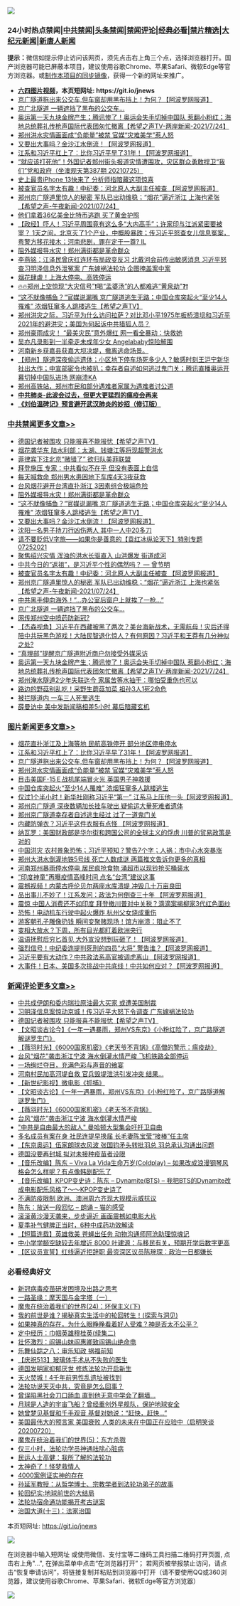 ![](https://raw.githubusercontent.com/fqnews/bnews/master/64photo/fqnews-qr.jpg)

<div id="tt">
<h3>24小时热点禁闻|<a href="#%E4%B8%AD%E5%85%B1%E7%A6%81%E9%97%BB%E6%9B%B4%E5%A4%9A%E6%96%87%E7%AB%A0">中共禁闻</a>|<a href="#%E5%9B%BE%E7%89%87%E6%96%B0%E9%97%BB%E6%9B%B4%E5%A4%9A%E6%96%87%E7%AB%A0">头条禁闻</a>|<a href="#%E6%96%B0%E9%97%BB%E8%AF%84%E8%AE%BA%E6%9B%B4%E5%A4%9A%E6%96%87%E7%AB%A0">禁闻评论|<a href="#%E5%BF%85%E7%9C%8B%E7%BB%8F%E5%85%B8%E5%A5%BD%E6%96%87">经典必看|<a href="/video.md#%E7%A6%81%E7%89%87%E7%B2%BE%E9%80%89">禁片精选</a>|<a href="https://github.com/fqnews/djy/blob/master/gb/nf1351518.md#1">大纪元新闻</a>|<a href="https://github.com/fqnews/ntdtv/blob/master/gb/prog204.md#1">新唐人新闻</a></h3>
<div><b>提示：</b>微信如提示停止访问该网页，须先点击右上角三个点，选择浏览器打开。国产浏览器可能已屏蔽本项目，建议使用谷歌Chrome、苹果Safari、微软Edge等官方浏览器。或<a href="https://github.com/fqnews/bnews/blob/master/%E5%88%B6%E4%BD%9Cgit%E7%A6%81%E9%97%BB%E9%95%9C%E5%83%8F.md">制作本项目的同步镜像</a>，获得一个新的网址来推广。</div>
<ul>
<li><b><a href="http://d1.bdrive.tk/64.mp4" target="_blank">六四图片视频</a>，本页短网址: https://git.io/jnews</b></li>
<li><a href="/topimagenews/20210725/1593795.md">京广隧道拖出来公交车,但车窗却用黑布挡上！为何？【阿波罗网报道】</a></li>
<li><a href="/cbnews/20210725/1593753.md">京广北隧道 一辆遮挡了黑布的公交车…</a></li>
<li><a href="/comments/20210725/1593688.md">奥运第一天九块金牌产生；腾讯惨了！奥运会失手切掉中国队 惹翻小粉红；海地总统葬礼传枪声国际代表团匆忙撤离【希望之声TV-两岸新闻-2021/7/24】</a></li>
<li><a href="/topimagenews/20210725/1593649.md">郑州洪水灾情画面成“负能量”被禁 官媒“灾难美学”惹人怒</a></li>
<li><a href="/cbnews/20210725/1594039.md">又要出大事吗？金沙江水倒流！【阿波罗网报道】</a></li>
<li><a href="/topimagenews/20210725/1593930.md">江系和习近平杠上了：比你习近平早了31年！【阿波罗网报道】</a></li>
<li><a href="/bannedvideo/20210725/1593969.md">“就应该打死他”！外国记者郑州街头报道灾情遭围攻，灾区群众勇敢捍卫“我们”党和政府（坐澳观天第387期 20210725）</a></li>
<li><a href="/cnnews/20210725/1593653.md">史上最贵iPhone 13快来了 分析师指暗藏这项惊喜</a></li>
<li><a href="/cbnews/20210725/1593850.md">被查官员名字太有趣！中纪委：河北原人大副主任被查 【阿波罗网报道】</a></li>
<li><a href="/comments/20210725/1593833.md">郑州京广隧道里惊人的秘密 军队已出动维稳；“烟花”逼近浙江 上海也紧张【希望之声-午夜新闻-2021/07/24】</a></li>
<li><a href="/worldnews/20210725/1593696.md">他们拿着36亿美金比特币逃跑 买了黄金护照</a></li>
<li><a href="/bannedvideo/20210725/1593901.md">【政经】吓人！习近平周围竟有这么多“大内高手”；许家印与江派紧密要被宰？ 1天之间，北京灭了1个产业，中概股暴跌；传习近平怒查女儿信息冤案，粤警方移花接木；河南悲剧，罪在定于一尊? IL</a></li>
<li><a href="/cbnews/20210725/1594054.md">阻外媒报导水灾！郑州满街都是革命群众</a></li>
<li><a href="/comments/20210725/1593916.md">李燕铭：江泽民曾庆红连环布局政变反习 北戴河会前传出敏感消息 习近平怒查习明泽信息外泄冤案 广东嫁祸法轮功 企图掩盖案中案</a></li>
<li><a href="/comments/20210725/1593947.md">烟花肆虐！上海大停电、高铁停运</a></li>
<li><a href="/bannedvideo/20210725/1593690.md">🔥🔥郑州上空惊现“大灾信号”❗喝“孟婆汤”的人都难逃“黄泉劫”❓❗</a></li>
<li><a href="/comments/20210725/1594040.md">“这不就像捕鱼？”官媒说漏嘴 京广隧道逃生无路；中国仓库突起火“至少14人罹难” 浓烟狂窜多人跳楼逃生【希望之声TV】</a></li>
<li><a href="/bannedvideo/20210725/1593670.md">郑州洪灾之际，习近平为什么访问拉萨？对比邓小平1975年板桥溃坝和习近平2021年的避洪灾；美国为何起诉中共猎狐人员？</a></li>
<li><a href="/comments/20210725/1593641.md">郑州豪雨成灾！ “最美灾民”意外爆红 网一看全暴动：快救她</a></li>
<li><a href="/yule/20210725/1593669.md">吴亦凡录影到一半牵走未成年少女 Angelababy惊险解围</a></li>
<li><a href="/bannedvideo/20210725/1593978.md">河南新乡获嘉县获嘉大坝决堤，撤离逃命场景。</a></li>
<li><a href="/bannedvideo/20210725/1593661.md">【郑州】隧道深夜偷运遗体；小区地下停车场死多少人？敏感时刻王沪宁新华社出大作；中宣部密令也被扒；幸存者自述如何逃过鬼门关；腾讯直播奥运开幕切掉中国队进场 网崩溃KA</a></li>
<li><a href="/bannedvideo/20210725/1593835.md">郑州高铁站，郑州市民和部分遇难者家属为遇难者讨公道</a></li>
<li><b><a href="/comments/20200211/1275071.md" target="_blank">中共肺炎-此波会过去，但更大更猛烈的瘟疫会再来</a></b></li>
<li><b><a href="/comments/20200207/1272816.md" target="_blank">《刘伯温碑记》预言避开武汉肺炎的妙招（修订版）</a></b></li>
</ul>
</div>

<div class="catlist">
<h3><a href="/cbnews/" target="_blank">中共禁闻</a><span><a href="/cbnews/" target="_blank" rel="nofollow">更多文章>></a></span></h3>
<ul>
<li><a href="/comments/20210726/1594140.md" target="_blank">德国记者被围攻 只能报喜不能报忧【希望之声TV】</a></li>
<li><a href="/cbnews/20210726/1594125.md" target="_blank">烟花袭华东 陆水利部：太湖、钱塘江等将现超警洪水</a></li>
<li><a href="/cbnews/20210726/1594106.md" target="_blank">菲律宾下注北京“赌错了” 欲归队美菲联盟</a></li>
<li><a href="/cbnews/20210726/1594103.md" target="_blank">拜登施压 专家：中共看似不在乎 但没有表面上自信</a></li>
<li><a href="/cbnews/20210725/1594080.md" target="_blank">每天喊救命 郑州男水患困地下车库4天3夜获救</a></li>
<li><a href="/cbnews/20210725/1594075.md" target="_blank">台风烟花避开台湾直扑浙江 3因素组合极端危险</a></li>
<li><a href="/cbnews/20210725/1594054.md" target="_blank">阻外媒报导水灾！郑州满街都是革命群众</a></li>
<li><a href="/comments/20210725/1594040.md" target="_blank">“这不就像捕鱼？”官媒说漏嘴 京广隧道逃生无路；中国仓库突起火“至少14人罹难” 浓烟狂窜多人跳楼逃生【希望之声TV】</a></li>
<li><a href="/cbnews/20210725/1594039.md" target="_blank">又要出大事吗？金沙江水倒流！【阿波罗网报道】</a></li>
<li><a href="/cbnews/20210725/1593983.md" target="_blank">沈阳一名男子持刀行凶伤两人 其中一人中20多刀</a></li>
<li><a href="/comments/20210725/1593940.md" target="_blank">请不要贬低V字旅——如果你是善意的【袁红冰纵论天下】特别专题 07252021</a></li>
<li><a href="/cbnews/20210725/1593922.md" target="_blank">聚焦绍兴灾情 浑浊的洪水长驱直入 山洪爆发 街道成河</a></li>
<li><a href="/comments/20210725/1593801.md" target="_blank">中共今日的“返祖”，是习近平个性的偶然吗？ — 曾节明</a></li>
<li><a href="/cbnews/20210725/1593850.md" target="_blank">被查官员名字太有趣！中纪委：河北原人大副主任被查 【阿波罗网报道】</a></li>
<li><a href="/comments/20210725/1593833.md" target="_blank">郑州京广隧道里惊人的秘密 军队已出动维稳；“烟花”逼近浙江 上海也紧张【希望之声-午夜新闻-2021/07/24】</a></li>
<li><a href="/cbnews/20210725/1593754.md" target="_blank">中共黑手伸向海外！&#8221;…办公室后窗户上就挨了一枪…”</a></li>
<li><a href="/cbnews/20210725/1593753.md" target="_blank">京广北隧道 一辆遮挡了黑布的公交车…</a></li>
<li><a href="/cbnews/20210725/1593735.md" target="_blank">网传郑州空中喷药防新冠?</a></li>
<li><a href="/comments/20210725/1593733.md" target="_blank">【杰森视角】习近平在西藏被黑了两次？美台海新战术，无需航母！灾后还得陪中共玩黑色游戏！大陆民智退化惊人？有何原因？习近平和王莽有几分神似之处?</a></li>
<li><a href="/cbnews/20210725/1593715.md" target="_blank">“真理部”提醒京广隧道附近商户勿接受外媒采访</a></li>
<li><a href="/comments/20210725/1593688.md" target="_blank">奥运第一天九块金牌产生；腾讯惨了！奥运会失手切掉中国队 惹翻小粉红；海地总统葬礼传枪声国际代表团匆忙撤离【希望之声TV-两岸新闻-2021/7/24】</a></li>
<li><a href="/cbnews/20210725/1593646.md" target="_blank">郑州淹水隧道2少年失联迄今 家属苦等水抽干：哪怕受重伤也可以</a></li>
<li><a href="/cbnews/20210725/1593645.md" target="_blank">路边的野菇别乱吃！采野生蘑菇加菜 祖孙3人1死2命危</a></li>
<li><a href="/cbnews/20210725/1593643.md" target="_blank">被拦隧道内 一车三人死里逃生</a></li>
<li><a href="/cbnews/20210725/1593608.md" target="_blank">薛曼访中 美中发新闻稿相差5小时 幕后暗藏玄机</a></li>

</ul>
</div>
<div class="catlist">
<h3><a href="/topimagenews/" target="_blank">图片新闻</a><span><a href="/topimagenews/" target="_blank" rel="nofollow">更多文章>></a></span></h3>
<ul>
<li><a href="/topimagenews/20210726/1594119.md" target="_blank">烟花直扑浙江及上海等地 民航高铁停开 部分地区停电停水</a></li>
<li><a href="/topimagenews/20210725/1593930.md" target="_blank">江系和习近平杠上了：比你习近平早了31年！【阿波罗网报道】</a></li>
<li><a href="/topimagenews/20210725/1593795.md" target="_blank">京广隧道拖出来公交车,但车窗却用黑布挡上！为何？【阿波罗网报道】</a></li>
<li><a href="/topimagenews/20210725/1593649.md" target="_blank">郑州洪水灾情画面成“负能量”被禁 官媒“灾难美学”惹人怒</a></li>
<li><a href="/topimagenews/20210725/1593644.md" target="_blank">目击美国F-15Ｅ战机尾端冒火光 英国男子神救援</a></li>
<li><a href="/topimagenews/20210725/1593636.md" target="_blank">中国仓库突起火“至少14人罹难” 浓烟狂窜多人跳楼逃生</a></li>
<li><a href="/topimagenews/20210724/1593333.md" target="_blank">仅过1个半小时！新华社刚称习近平“第一” 江系马上压他一头【阿波罗网报道】</a></li>
<li><a href="/topimagenews/20210724/1593332.md" target="_blank">郑州京广隧道 深夜数辆加长挂车驶出 疑偷运大量死难者遗体</a></li>
<li><a href="/topimagenews/20210724/1593284.md" target="_blank">郑州京广隧道幸存者自述逃生经过 过了一道鬼门关</a></li>
<li><a href="/topimagenews/20210723/1592613.md" target="_blank">内藏防弹衣？习近平这件衣服有点怪 【阿波罗网报道】</a></li>
<li><a href="/topimagenews/20210722/1592290.md" target="_blank">纳瓦罗：美国财政部是华尔街和跨国公司的全球主义的俘虏 川普的贸易政策是对的</a></li>
<li><a href="/topimagenews/20210722/1592198.md" target="_blank">中国洪灾 农村景象恐怖；习近平预知？警告7个字；人祸：市中心水突暴涨</a></li>
<li><a href="/topimagenews/20210722/1592091.md" target="_blank">郑州大洪水倒灌地铁5号线 死亡人数成谜 两篇推文告诉你更多的真相</a></li>
<li><a href="/topimagenews/20210722/1591665.md" target="_blank">河南郑州暴雨停水停电 居民疯抢食物 涌超市以现钞抢买桶装水</a></li>
<li><a href="/topimagenews/20210719/1590068.md" target="_blank">“印度神童”再曝疫情高峰时间 点名“台湾”建议这事</a></li>
<li><a href="/topimagenews/20210719/1590055.md" target="_blank">震撼视频！内蒙古呼伦贝尔两座水库溃堤 冲毁几十万亩良田</a></li>
<li><a href="/topimagenews/20210719/1589964.md" target="_blank">品出事儿不妙了！江系发问：政法为何倒查三十年 【阿波罗网报道】</a></li>
<li><a href="/topimagenews/20210719/1589755.md" target="_blank">震惊 中国人消费还不如印度 拜登撤川普对中关税？滴滴案揭柳家3代红色面纱</a></li>
<li><a href="/topimagenews/20210719/1589727.md" target="_blank">恐怖！电动机车行驶中起火爆炸 杭州父女烧成重伤</a></li>
<li><a href="/topimagenews/20210719/1589716.md" target="_blank">游客朝孔子雕像扔钱 瞬间变聚赌现场！馆方崩溃：阻止不了</a></li>
<li><a href="/topimagenews/20210718/1589658.md" target="_blank">变相大放水？下周，所有目光都盯着欧洲央行</a></li>
<li><a href="/topimagenews/20210718/1589531.md" target="_blank">温语抚慰后穷匕首见 大外宣没想到玩砸了！【阿波罗网报道】</a></li>
<li><a href="/topimagenews/20210718/1589472.md" target="_blank">强烈信号！中纪委连提判死刑的四员“大将” 警告谁？【阿波罗网报道】</a></li>
<li><a href="/topimagenews/20210717/1588988.md" target="_blank">习近平要有大动作？中共政法系高官被调虎离山 【阿波罗网报道】</a></li>
<li><a href="/topimagenews/20210717/1588839.md" target="_blank">大事件！日本、美国多次挑战中共底线！中共如何应对？【阿波罗网报道】</a></li>

</ul>
</div>
<div class="catlist">
<h3><a href="/comments/" target="_blank">新闻评论</a><span><a href="/comments/" target="_blank" rel="nofollow">更多文章>></a></span></h3>
<ul>
<li><a href="/comments/20210726/1594154.md" target="_blank">中共成伊朗和委内瑞拉原油最大买家 或遭美国制裁</a></li>
<li><a href="/comments/20210726/1594145.md" target="_blank">习明泽信息案惊动京城！传习近平大怒下令调查 广东嫁祸法轮功</a></li>
<li><a href="/comments/20210726/1594140.md" target="_blank">德国记者被围攻 只能报喜不能报忧【希望之声TV】</a></li>
<li><a href="/comments/20210726/1594130.md" target="_blank">【文昭谈古论今】《一年一遇暴雨，郑州VS东京》《小粉红险了，京广路隧道解谜罗生门》</a></li>
<li><a href="/comments/20210726/1594129.md" target="_blank">【薇羽时光】《6000国家机密》《老天爷不背锅》《高僧的警示：瘟疫劫》</a></li>
<li><a href="/comments/20210726/1594128.md" target="_blank">台风“烟花”袭击浙江宁波 海水倒灌水情严峻 飞机铁路全部停运</a></li>
<li><a href="/comments/20210726/1594127.md" target="_blank">一场绚烂夺目，充满色彩与声音的飨宴</a></li>
<li><a href="/comments/20210726/1594126.md" target="_blank">河南村民加高河堤自救 官兵毁堤泄洪引发冲突 结果…</a></li>
<li><a href="/comments/20210726/1594114.md" target="_blank">【新世纪影视】微电影《抓捕》</a></li>
<li><a href="/comments/20210726/1594113.md" target="_blank">【文昭谈古论】《一年一遇暴雨，郑州VS东京》《小粉红险了，京广路隧道解谜罗生门》</a></li>
<li><a href="/comments/20210726/1594112.md" target="_blank">【薇羽时光】《6000国家机密》《老天爷不背锅》</a></li>
<li><a href="/comments/20210726/1594111.md" target="_blank">台风“烟花”袭击浙江宁波 海水倒灌水情严峻</a></li>
<li><a href="/comments/20210726/1594099.md" target="_blank">&quot;中共是自由最大的敌人&quot; 曼哈顿大型集会吁扞卫自由</a></li>
<li><a href="/comments/20210726/1594097.md" target="_blank">多名成员有案在身 社民连提早换届 长毛妻陈宝莹“接棒”任主席</a></li>
<li><a href="/comments/20210726/1594096.md" target="_blank">【东京奥运】伍家朗球衣风波 张国钧矛头转批羽总 羽总承认沟通出问题</a></li>
<li><a href="/comments/20210726/1594095.md" target="_blank">德国没要再封城 拟对未接种疫苗者设限</a></li>
<li><a href="/comments/20210726/1594094.md" target="_blank">【音乐改编】陈东 – Viva La Vida生命万岁(Coldplay) – 如果改成浪漫钢琴风格会怎么样呢？有点像韩剧配乐了</a></li>
<li><a href="/comments/20210726/1594093.md" target="_blank">【音乐改编】KPOP变史诗：陈东 – Dynamite(BTS) – 我把BTS的Dynamite改成电影配乐风格了～～KPOP变史诗了</a></li>
<li><a href="/comments/20210726/1594092.md" target="_blank">不满防疫限制 欧洲、澳洲周六齐现大规模示威抗议</a></li>
<li><a href="/comments/20210726/1594091.md" target="_blank">陈东：放送一段回忆 – 朗诵 – 猫的感受</a></li>
<li><a href="/comments/20210726/1594090.md" target="_blank">滚滚黄沙漫天袭来，步步逼近 画面震撼如电影大片</a></li>
<li><a href="/comments/20210725/1594086.md" target="_blank">夏季补气健脾正当时，6种中成药功效解读</a></li>
<li><a href="/comments/20210725/1594069.md" target="_blank">【短篇连载】英雄救美 苍蝇出任务 动物沟通师阿沧助理惊魂记</a></li>
<li><a href="/comments/20210725/1594057.md" target="_blank">中小学学额空缺较去年增近 8000 叶建源：与移民有关，预期开学后数字更高</a></li>
<li><a href="/comments/20210725/1594056.md" target="_blank">【区议员宣誓】红线逼近拒辞职 最资深区议员陈琬琛︰政治一日都嫌长</a></li>

</ul>
</div>

<div class="catlist">
<h3>必看经典好文</h3>
<ul>
<li><a href="/comments/20200917/1029129.md" target="_blank">新冠病毒疫苗研发困境及出路之思考</a></li>
<li><a href="/tculture/20160806/568214.md" target="_blank">一路圣缘：摩天国与金字塔（一）</a></li>
<li><a href="/cbnews/20180907/994846.md" target="_blank">魔鬼在统治着我们的世界(24)：环保主义(下)</a></li>
<li><a href="/comments/20200715/1359453.md" target="_blank">我的前世是谁？揭秘真实生活中的轮回转生！(探索与洞见)</a></li>
<li><a href="/comments/20200623/1346844.md" target="_blank">如果神真的存在，为什么眼睁睁看着好人受难？神是否太不公平？</a></li>
<li><a href="/tculture/20161102/608445.md" target="_blank">定中经历：巾帼英雄穆桂英(续集二)</a></li>
<li><a href="/cbnews/20200727/1366904.md" target="_blank">壮怀激烈：阎锡山妹阎惠卿致阎锡山绝命电</a></li>
<li><a href="/tculture/20170717/792953.md" target="_blank">乐舞仙踪之八：审乐知政 祸福前知</a></li>
<li><a href="/cbnews/20210526/1554325.md" target="_blank">【庆祝513】玻璃体手术从不失败的医生</a></li>
<li><a href="/comments/20200722/1364497.md" target="_blank">德国发明家抑郁厌世 修炼法轮功开启新生</a></li>
<li><a href="/ccpdope/20181219/1049286.md" target="_blank">天火焚城！4千年前男性乱遗址被找到</a></li>
<li><a href="/comments/20210308/1500552.md" target="_blank">法轮功说天灭中共，究竟是怎么回事？</a></li>
<li><a href="/topimagenews/20200928/1404412.md" target="_blank">曾误陷黑社会刀口舔血 直到他无意中学会了翻墙&#8230;</a></li>
<li><a href="/comments/20200712/1359456.md" target="_blank">月球是人造的宇宙飞船？曾经重创外星舰队，保护地球安全</a></li>
<li><a href="/cnnews/20210420/1529760.md" target="_blank">她曾梦见基督和千手观音 基督对她说：“赶快，赶快…”</a></li>
<li><a href="/bannedvideo/20210227/1495046.md" target="_blank">美国最伟大的预言家 美国衰败 人类的未来在中国正在应验中（启明笑谈20200720）</a></li>
<li><a href="/topimagenews/20180524/946967.md" target="_blank">魔鬼在统治着我们的世界(5)：东方杀戮</a></li>
<li><a href="/health/20170626/780270.md" target="_blank">仅三小时，法轮功学员神通祛除心脏病</a></li>
<li><a href="/ccpdope/20200729/1369047.md" target="_blank">民运人士高健：我所了解的法轮功</a></li>
<li><a href="/ccpdope/20200907/1392129.md" target="_blank">太神奇了！怪梦救情人</a></li>
<li><a href="/lifebaike/20201113/1430218.md" target="_blank">4000案例证实神的存在</a></li>
<li><a href="/comments/20210629/1576797.md" target="_blank">孙延军教授：从哲学博士、宗教学者到法轮功弟子的故事</a></li>
<li><a href="/comments/20200920/582873.md" target="_blank">轮回纪实:地球前世的大结局</a></li>
<li><a href="/tculture/20121025/73079.md" target="_blank">法轮功宿命通功能揭开考古谜案</a></li>
<li><a href="/cbnews/20180319/916654.md" target="_blank">治国大道(十三)：法家治国</a></li>

</ul>
</div>

本页短网址: https://git.io/jnews

![](https://raw.githubusercontent.com/fqnews/bnews/master/64photo/fqnews-qr.jpg)

在浏览器中输入短网址 或使用微信、支付宝等二维码工具扫描二维码打开页面, 点击右上角"...", 在弹出菜单中点击“在浏览器打开”； 若网页被举报禁止访问，请点击“恢复申请访问”，将链接复制并粘贴到浏览器中打开（请不要使用QQ或360浏览器，建议使用谷歌Chrome、苹果Safari、微软Edge等官方浏览器）

![](https://raw.githubusercontent.com/fqnews/bnews/master/64photo/wx.jpg)